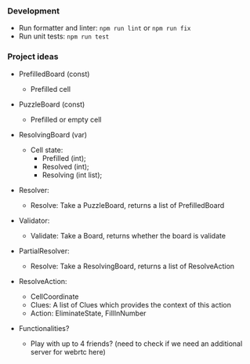 ### Development

- Run formatter and linter: `npm run lint` or `npm run fix`
- Run unit tests: `npm run test`

### Project ideas

- PrefilledBoard (const)
  - Prefilled cell
- PuzzleBoard (const) 
  - Prefilled or empty cell
- ResolvingBoard (var)
  - Cell state:
    - Prefilled (int);
    - Resolved (int);
    - Resolving (int list);
- Resolver:
  - Resolve: Take a PuzzleBoard, returns a list of PrefilledBoard
- Validator:
  - Validate: Take a Board, returns whether the board is validate
- PartialResolver:
  - Resolve: Take a ResolvingBoard, returns a list of ResolveAction
- ResolveAction:
  - CellCoordinate
  - Clues: A list of Clues which provides the context of this action
  - Action: EliminateState, FillInNumber


- Functionalities?
  - Play with up to 4 friends? (need to check if we need an additional server for webrtc here)

